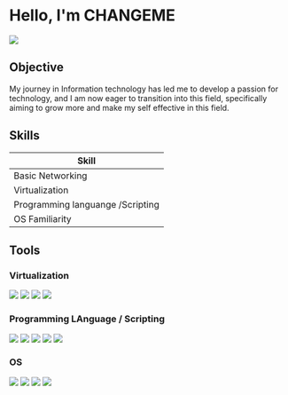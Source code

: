# Hello, I'm CHANGEME
<a href="https://www.youtube.com/@CodeXkHaeL" target="_blank"><img  src="https://img.shields.io/badge/-YouTube-FF0000?style=for-the-badge&logo=youtube&logoColor=white" /></a>


## Objective

My journey in Information technology has led me to develop a passion for technology, and I am now eager to transition into this field, specifically aiming to grow more and make my self effective in this field.

## Skills

| Skill                                         
|-----------------------------------------------|
| Basic Networking           
| Virtualization 
| Programming languange /Scripting         
| OS Familiarity                    

## Tools

### Virtualization
<div>
    <img src="https://img.shields.io/badge/-VirtualBox-183A61?style=for-the-badge&logo=virtualbox&logoColor=white" />
    <img src="https://img.shields.io/badge/-VMware%20Workstation-607078?style=for-the-badge&logo=vmware&logoColor=white" />
    <img src="https://img.shields.io/badge/-Proxmox-5B8C6A?style=for-the-badge&logo=proxmox&logoColor=white" />
    <img src="https://img.shields.io/badge/-Docker-2496ED?style=for-the-badge&logo=docker&logoColor=white" />
</div>


### Programming LAnguage / Scripting
<div>
    <img src="https://img.shields.io/badge/-PHP-777BB4?style=for-the-badge&logo=php&logoColor=white" />
    <img src="https://img.shields.io/badge/-MySQL-4479A1?style=for-the-badge&logo=mysql&logoColor=white" />
    <img src="https://img.shields.io/badge/-HTML-E34F26?style=for-the-badge&logo=html5&logoColor=white" />
    <img src="https://img.shields.io/badge/-CSS-1572B6?style=for-the-badge&logo=css3&logoColor=white" />
    <img src="https://img.shields.io/badge/-Bash-4EAA25?style=for-the-badge&logo=gnubash&logoColor=white" />
</div>

### OS
<div>
    <img src="https://img.shields.io/badge/-Ubuntu%20Server-E95420?style=for-the-badge&logo=ubuntu&logoColor=white" />
    <img src="https://img.shields.io/badge/-Parrot%20OS-4CA64C?style=for-the-badge&logo=parrot&logoColor=white" />
    <img src="https://img.shields.io/badge/-Kali%20Linux-557C94?style=for-the-badge&logo=kali-linux&logoColor=white" />
    <img src="https://img.shields.io/badge/-Windows-0078D4?style=for-the-badge&logo=windows&logoColor=white" />
</div>


